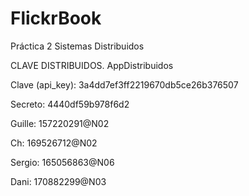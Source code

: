 # FlickrBook
Práctica 2 Sistemas Distribuidos

CLAVE DISTRIBUIDOS. AppDistribuidos

<p>Clave (api_key): 3a4dd7ef3ff2219670db5ce26b376507</p>
<p>Secreto: 4440df59b978f6d2</p>

<p>Guille: 157220291@N02</p>
<p>Ch: 169526712@N02</p>
<p>Sergio: 165056863@N06</p>
<p>Dani: 170882299@N03</p>
